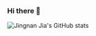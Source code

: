 ### Hi there 👋

![Jingnan Jia's GitHub stats](https://github-readme-stats-sigma-five.vercel.app/api?username=Jingnan-Jia&theme=vue&show_icons=true)


<!--
**Jingnan-Jia/Jingnan-Jia** is a ✨ _special_ ✨ repository because its `README.md` (this file) appears on your GitHub profile.

Here are some ideas to get you started:

- 🔭 I’m currently working on ...
- 🌱 I’m currently learning ...
- 👯 I’m looking to collaborate on ...
- 🤔 I’m looking for help with ...
- 💬 Ask me about ...
- 📫 How to reach me: ...
- 😄 Pronouns: ...
- ⚡ Fun fact: ...
-->
